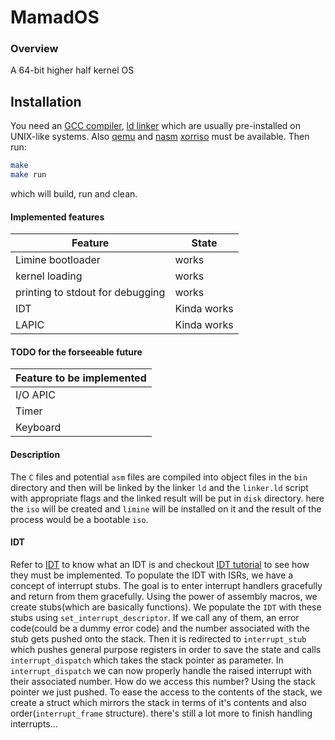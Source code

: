# MamadOS

### Overview
A 64-bit higher half kernel OS

## Installation
You need an [GCC compiler](https://gcc.gnu.org/), [ld linker](https://www.gnu.org/software/binutils/) 
which are usually pre-installed on UNIX-like systems. Also [qemu](https://www.qemu.org/) and [nasm](https://www.nasm.us/) 
[xorriso](https://www.gnu.org/software/xorriso/) must be available. 
Then run:
```sh
make
make run
```
which will build, run and clean.

#### Implemented features
| Feature | State |
| ------- | -------|
| Limine bootloader | works |
| kernel loading | works |
| printing to stdout for debugging | works |
| IDT | Kinda works |
| LAPIC | Kinda works |

#### TODO for the forseeable future
| Feature to be implemented |
| ------- |
| I/O APIC |
| Timer |
| Keyboard |

#### Description
The `C` files and potential `asm` files are compiled into object files in the `bin` 
directory and then will be linked by the linker `ld` and the `linker.ld` script with 
appropriate flags and the linked result will be put in `disk` directory. here the `iso` 
will be created and `limine` will be installed on it and the result of the process would 
be a bootable `iso`.

#### IDT 
Refer to [IDT](https://wiki.osdev.org/Interrupt_Descriptor_Table) to know what an IDT is and checkout 
[IDT tutorial](https://wiki.osdev.org/Interrupts_tutorial) to see how they must be implemented. 
To populate the IDT with ISRs, we have a concept of interrupt stubs. The goal is to enter interrupt handlers 
gracefully and return from them gracefully. Using the power of assembly macros, we create stubs(which are basically functions). 
We populate the `IDT` with these stubs using `set_interrupt_descriptor`. If we call any of them, an error code(could be a dummy error code) 
and the number associated with the stub gets pushed onto the stack. Then it is redirected to `interrupt_stub` which pushes general purpose 
registers in order to save the state and calls `interrupt_dispatch` which takes the stack pointer as parameter. In `interrupt_dispatch` we 
can now properly handle the raised interrupt with their associated number. How do we access this number? Using the stack pointer we just pushed. 
To ease the access to the contents of the stack, we create a struct which mirrors the stack in terms of it's contents and also order(`interrupt_frame` structure).
there's still a lot more to finish handling interrupts...
